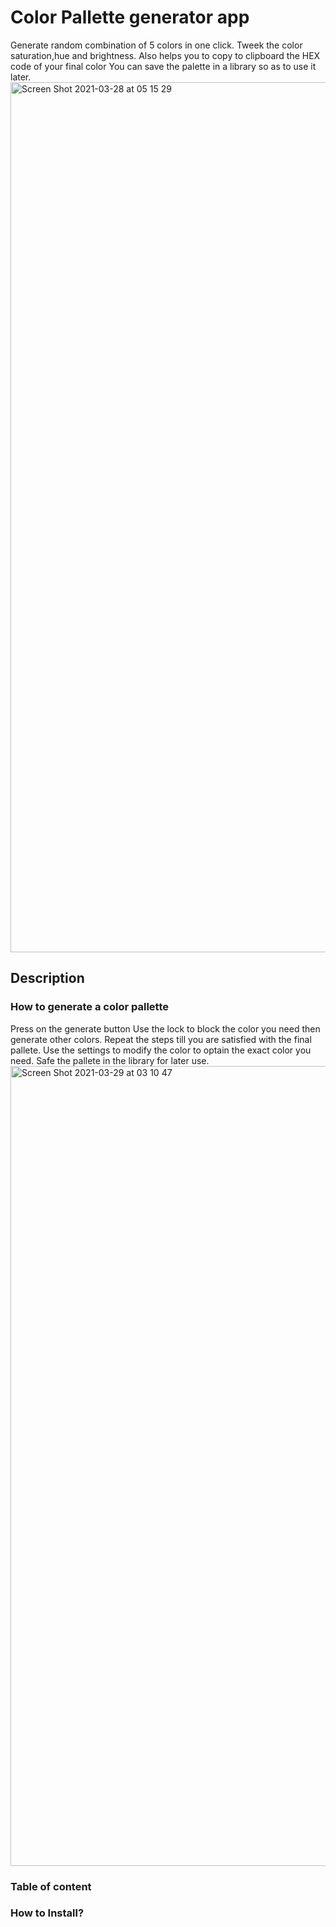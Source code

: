 # Color Pallette generator app

Generate random combination of 5 colors in one click.
Tweek the color saturation,hue and brightness.
Also helps you to copy to clipboard the HEX code of your final color
You can save the palette in a library so as to use it later.
<img width="1392" alt="Screen Shot 2021-03-28 at 05 15 29" src="https://user-images.githubusercontent.com/45546512/112779908-a4f82f80-903f-11eb-8b27-ab7a546e5077.png">



## Description

### How to generate a color pallette
Press on the generate button
Use the lock to block the color you need then generate other colors. Repeat the steps till you are satisfied with the final pallete.
Use the settings to modify the color to optain the exact color you need.
Safe the pallete in the library for later use.
<img width="1280" alt="Screen Shot 2021-03-29 at 03 10 47" src="https://user-images.githubusercontent.com/45546512/112827605-7c475880-9086-11eb-95b1-45f6f223d8b6.png">


### Table of content

### How to Install?
